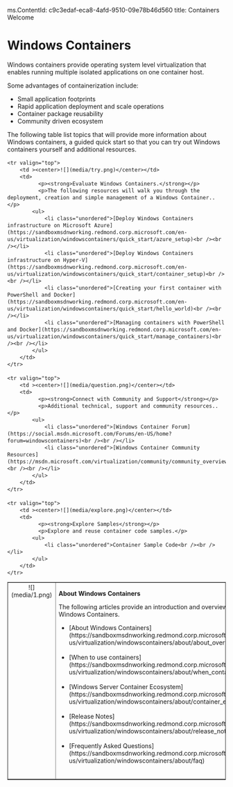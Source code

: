 ms.ContentId: c9c3edaf-eca8-4afd-9510-09e78b46d560
title: Containers Welcome

# Windows Containers

Windows containers provide operating system level virtualization that enables running multiple isolated applications on one container host.

Some advantages of containerization include:
* Small application footprints
* Rapid application deployment and scale operations
* Container package reusability 
* Community driven ecosystem

The following table list topics that will provide more information about Windows containers, a guided quick start so that you can try out Windows containers yourself and additional resources.

<table border="1" style="background-color:FFFFCC;border-collapse:collapse;border:1px solid FFCC00;color:000000;width:100%" cellpadding="15" cellspacing="3">
	<tr valign="top">
		<td ><center>![](media/1.png)</center></td>
		<td valign="top">		
              	<p><strong>About Windows Containers</strong></p>
              	<p>The following articles provide an introduction and overview of Windows Containers.</p>
			<ul>
				<li class="unordered">[About Windows Containers](https://sandboxmsdnworking.redmond.corp.microsoft.com/en-us/virtualization/windowscontainers/about/about_overview)<br /><br /></li>
                <li class="unordered">[When to use containers](https://sandboxmsdnworking.redmond.corp.microsoft.com/en-us/virtualization/windowscontainers/about/when_containers)<br /><br /></li>
                <li class="unordered">[Windows Server Container Ecosystem](https://sandboxmsdnworking.redmond.corp.microsoft.com/en-us/virtualization/windowscontainers/about/container_ecosystem)<br /><br /></li>
				<li class="unordered">[Release Notes](https://sandboxmsdnworking.redmond.corp.microsoft.com/en-us/virtualization/windowscontainers/about/release_notes)<br /><br /></li>
				<li class="unordered">[Frequently Asked Questions](https://sandboxmsdnworking.redmond.corp.microsoft.com/en-us/virtualization/windowscontainers/about/faq)<br /><br /></li>
			</ul>	
		</td>
	</tr>
	
	<tr valign="top">
		<td ><center>![](media/try.png)</center></td>
		<td>		
              <p><strong>Evaluate Windows Containers.</strong></p>
              <p>The following resources will walk you through the deployment, creation and simple management of a Windows Container..</p>
			<ul>
			  	<li class="unordered">[Deploy Windows Containers infrastructure on Microsoft Azure](https://sandboxmsdnworking.redmond.corp.microsoft.com/en-us/virtualization/windowscontainers/quick_start/azure_setup)<br /><br /></li>
                <li class="unordered">[Deploy Windows Containers infrastructure on Hyper-V](https://sandboxmsdnworking.redmond.corp.microsoft.com/en-us/virtualization/windowscontainers/quick_start/container_setup)<br /><br /></li>
                <li class="unordered">[Creating your first container with PowerShell and Docker](https://sandboxmsdnworking.redmond.corp.microsoft.com/en-us/virtualization/windowscontainers/quick_start/hello_world)<br /><br /></li>
				<li class="unordered">[Managing containers with PowerShell and Docker](https://sandboxmsdnworking.redmond.corp.microsoft.com/en-us/virtualization/windowscontainers/quick_start/manage_containers)<br /><br /></li>	
			</ul>
		</td>
	</tr>
	
	<tr valign="top">
		<td ><center>![](media/question.png)</center></td>
		<td>		
              <p><strong>Connect with Community and Support</strong></p>
              <p>Additional technical, support and community resources..</p>
 			<ul>
				<li class="unordered">[Windows Container Forum](https://social.msdn.microsoft.com/Forums/en-US/home?forum=windowscontainers)<br /><br /></li>
				<li class="unordered">[Windows Container Community Resources](https://msdn.microsoft.com/virtualization/community/community_overview)<br /><br /></li>
			</ul>
		</td>
	</tr>	
	
	<tr valign="top">
		<td ><center>![](media/explore.png)</center></td>
		<td>		
              <p><strong>Explore Samples</strong></p>
              <p>Explore and reuse container code samples.</p>
			<ul>
				<li class="unordered">Container Sample Code<br /><br /></li>
			</ul>
		</td>
	</tr>
	
</table>
